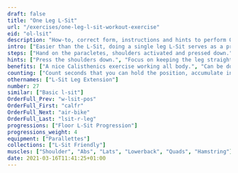 ```yaml
---
draft: false
title: "One Leg L-Sit"
url: "/exercises/one-leg-l-sit-workout-exercise"
eid: "ol-lsit"
description: "How-to, correct form, instructions and hints to perform One Leg L-Sit. Similar exercises and video demo"
intro: ["Easier than the L-Sit, doing a single leg L-Sit serves as a preparations and activate the very same muscles."]
steps: ["Hand on the paracletes, shoulders activated and pressed down.", "Bent your knees, touching the chest with them.", "Extend one knee keeping the leg parallel to the ground. Keep this position for a given number s seconds.", "Repeat with the other leg."]
hints: ["Press the shoulders down.", "Focus on keeping the leg straight, even if it is not fully parallel to the ground."]
benefits: ["A nice Calisthenics exercise working all body.", "Can be done in more places than you might think, using two chairs or a chair with arms."]
counting: ["Count seconds that you can hold the position, accumulate in a workout or period (week, month).", "Increase the number of seconds until you can do 30 secs in a perfect position."]
othernames: ["L-Sit Leg Extension"]
number: 27
similar: ["Basic l-sit"]
OrderFull_Prev: "w-lsit-pos"
OrderFull_First: "calfr"
OrderFull_Next: "air-bike"
OrderFull_Last: "lsit-r-leg"
progressions: ["Floor L-Sit Progression"]
progressions_weight: 4
equipment: ["Parallettes"]
collections: ["L-Sit Friendly"]
muscles: ["Shoulder", "Abs", "Lats", "Lowerback", "Quads", "Hamstring"]
date: 2021-03-16T11:41:25+01:00
---
```

